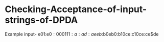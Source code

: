 # Checking-Acceptance-of-input-strings-of-DPDA
Example input- e01:e0$:000111:a:ad:aeeb$:b0eb0:b10ce:c10ce:ce$de
